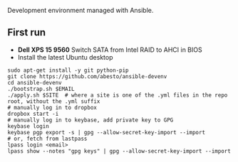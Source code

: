 Development environment managed with Ansible.

## First run
 * **Dell XPS 15 9560** Switch SATA from Intel RAID to AHCI in BIOS
 * Install the latest Ubuntu desktop

```
sudo apt-get install -y git python-pip
git clone https://github.com/abesto/ansible-devenv
cd ansible-devenv
./bootstrap.sh $EMAIL
./apply.sh $SITE  # where a site is one of the .yml files in the repo root, without the .yml suffix
# manually log in to dropbox
dropbox start -i
# manually log in to keybase, add private key to GPG
keybase login
keybase pgp export -s | gpg --allow-secret-key-import --import
# or, fetch from lastpass
lpass login <email>
lpass show --notes "gpg keys" | gpg --allow-secret-key-import --import

